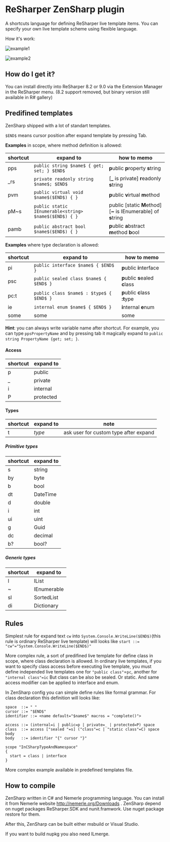ReSharper ZenSharp plugin
==============

A shortcuts language for defining ReSharper live template items. You can
specify your own live template scheme using flexible language.

How it's work:

![example1](https://raw.githubusercontent.com/ulex/ZenSharp/master/doc/screen1.gif)

![example2](https://raw.githubusercontent.com/ulex/ZenSharp/master/doc/screen2.gif)

How do I get it?
---
You can install directly into ReSharper 8.2 or 9.0 via the Extension Manager in the
ReSharper menu. (8.2 support removed, but binary version still available in R# gallery)

Predifined templates
---
ZenSharp shipped with a lot of standart templates.

`$END$` means cursor position after expand template by pressing Tab.

**Examples** in scope, where method definition is allowed:

<!-- btw: «how to memo» really non readable markdown, sorry :) -->
| shortcut | expand to                                              | how to memo                                                     |
|----------|--------------------------------------------------------|-----------------------------------------------------------------|
| pps      | `public string $name$ { get; set; } $END$`             | **p**ublic **p**roperty **s**tring                              |
| \_rs     | `private readonly string $name$; $END$ `               | [**_** is private] **r**eadonly **s**tring                      |
| pvm      | `public virtual void $name$($END$) { } `               | **p**ublic **v**irtual **m**ethod                               |
| pM~s     | `public static IEnumerable<string> $name$($END$) { } ` | public [static **M**ethod] [**~** is IEnumerable] of **s**tring |
| pamb     | `public abstract bool $name$($END$) { } `              | **p**ublic **a**bstract **m**ethod **b**ool                     |

**Examples** where type declaration is allowed:

| shortcut | expand to                                | how to memo                     |
|----------|------------------------------------------|---------------------------------|
| pi       | `public interface $name$ { $END$ }`      | **p**ublic **i**nterface        |
| psc      | `public sealed class $name$ { $END$ }`   | **p**ublic **s**ealed **c**lass |
| pc:t     | `public class $name$ : $type$ { $END$ }` | **p**ublic  **c**lass **:t**ype |
| ie       | `internal enum $name$ { $END$ }`         | **i**nternal **e**num           |
|some|some|some|

**Hint**: you can always write variable name after shortcut. For example, you can type `ppsPropertyName` and
by pressing tab it magically expand to `public string PropertyName {get; set; }`.


#### Access
| shortcut | expand to |
|----------|-----------|
| p        | public    |
| _        | private   |
| i        | internal  |
| P        | protected |


#### Types
| shortcut | expand to | note                                  |
|----------|-----------|---------------------------------------|
| t        | $type$    | ask user for custom type after expand |

##### Primitive types
| shortcut | expand to |
|----------|-----------|
| s        | string    |
| by       | byte      |
| b        | bool      |
| dt       | DateTime  |
| d        | double    |
| i        | int       |
| ui       | uint      |
| g        | Guid      |
| dc       | decimal   |
| b?       | bool?     |


##### Generic types
| shortcut | expand to       |
|----------|-----------------|
| l        | IList<T1>       |
| ~        | IEnumerable<T1> |
| sl       | SortedList<T1>  |
| di       | Dictionary<T1>  |


Rules
---
Simplest rule for expand text `cw` into `System.Console.WriteLine($END$)`(this
rule is ordinary ReSharper live template) will looks like `start ::=
"cw"="System.Console.WriteLine($END$)"`

More complex rule, a sort of predifined live template for define class in scope,
where class declaration is allowed. In ordinary live templates, if you want to
specify class access before executing live template, you must define
independed live templates one for `"public class"`=`pc`, another for `"internal class"=ic`
But class can be also be sealed. Or static. And same access modifier can be
applied to interface and enum.

In ZenSharp config you can simple define rules like formal grammar.
For class declaration this definition will looks like:

    space  ::= " "
    cursor ::= "$END$"
    identifier ::= <name default="$name$" macros = "complete()">

    access ::= (internal=i | public=p | private=_ | protected=P) space
    class  ::= access ["sealed "=s] ("class"=c | "static class"=C) space body
    body   ::= identifier "{" cursor "}"

    scope "InCSharpTypeAndNamespace"
    {
      start = class | interface
    }

More complex example available in predefined templates file.

How to compile
---
ZenSharp written in C# and Nemerle programming language. You can install it from Nemerle website http://nemerle.org/Downloads .
ZenSharp depend on nuget packages ReSharper.SDK and nunit.framwork. Use nuget package restore for them.

After this, ZenSharp can be built either msbuild or Visual Studio.

If you want to build nupkg you also need ILmerge.

<!--
vim:tw=140:
-->
